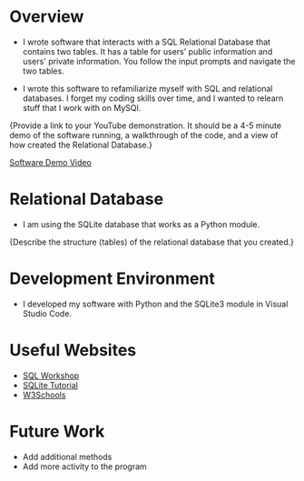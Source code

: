 # Overview


- I wrote software that interacts with a SQL Relational Database that contains two tables. It has a table for users' public information and users' private information. You follow the input prompts and navigate the two tables.

- I wrote this software to refamiliarize myself with SQL and relational databases. I forget my coding skills over time, and I wanted to relearn stuff that I work with on MySQl.

{Provide a link to your YouTube demonstration. It should be a 4-5 minute demo of the software running, a walkthrough of the code, and a view of how created the Relational Database.}

[Software Demo Video](http://youtube.link.goes.here)

# Relational Database

- I am using the SQLite database that works as a Python module.

{Describe the structure (tables) of the relational database that you created.}

# Development Environment

- I developed my software with Python and the SQLite3 module in Visual Studio Code.

# Useful Websites

- [SQL Workshop](https://byui-cse.github.io/cse310-course/workshops/SQL_DB/CSE310_Workshop_SQL_DB.pdf)
- [SQLite Tutorial](https://www.sqlitetutorial.net/)
- [W3Schools](https://www.w3schools.com/sql/default.asp)

# Future Work

- Add additional methods
- Add more activity to the program